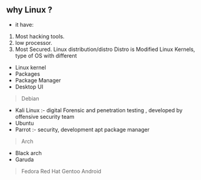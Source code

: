 ## why Linux ?
- it have:
1. Most hacking tools.
2.  low processor.
3.  Most Secured.
Linux distribution/distro
Distro is Modified Linux Kernels, type of OS with different
- Linux kernel
- Packages
- Package Manager
- Desktop UI
>Debian
- Kali Linux :- digital Forensic and penetration testing , developed by offensive security team
- Ubuntu
- Parrot :- security, development apt package manager
>Arch
- Black arch
- Garuda
>Fedora
>Red Hat
>Gentoo
>Android

